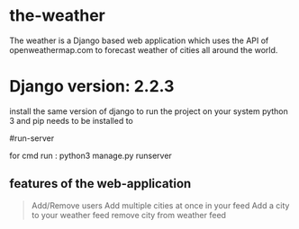 # the-weather

The weather is a Django based web application which uses the API of openweathermap.com to forecast weather of cities all around the world.

# Django version: 2.2.3
install the same version of django to run the project on your system
python 3 and pip needs to be installed to

#run-server

for cmd run : python3 manage.py runserver

## features of the web-application
>Add/Remove users
>Add multiple cities at once in your feed
>Add a city to your weather feed 
>remove city from weather feed
